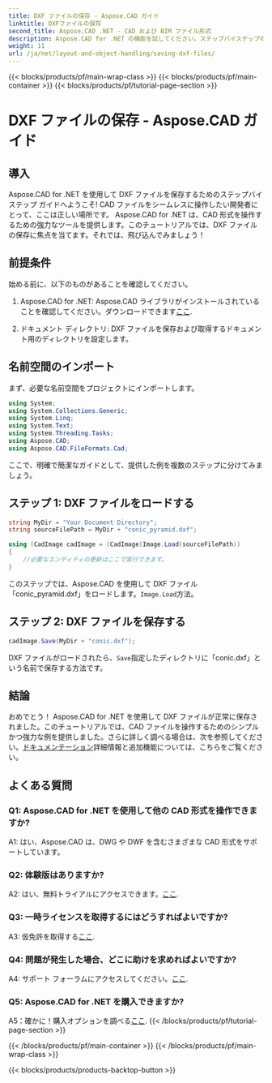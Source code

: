 ```yaml
---
title: DXF ファイルの保存 - Aspose.CAD ガイド
linktitle: DXFファイルの保存
second_title: Aspose.CAD .NET - CAD および BIM ファイル形式
description: Aspose.CAD for .NET の機能を試してください。ステップバイステップのガイドで、DXF ファイルを簡単に保存する方法を学びましょう。
weight: 11
url: /ja/net/layout-and-object-handling/saving-dxf-files/
---
```


{{< blocks/products/pf/main-wrap-class >}}
{{< blocks/products/pf/main-container >}}
{{< blocks/products/pf/tutorial-page-section >}}

# DXF ファイルの保存 - Aspose.CAD ガイド

## 導入

Aspose.CAD for .NET を使用して DXF ファイルを保存するためのステップバイステップ ガイドへようこそ! CAD ファイルをシームレスに操作したい開発者にとって、ここは正しい場所です。 Aspose.CAD for .NET は、CAD 形式を操作するための強力なツールを提供します。このチュートリアルでは、DXF ファイルの保存に焦点を当てます。それでは、飛び込んでみましょう！

## 前提条件

始める前に、以下のものがあることを確認してください。

1.  Aspose.CAD for .NET: Aspose.CAD ライブラリがインストールされていることを確認してください。ダウンロードできます[ここ](https://releases.aspose.com/cad/net/).

2. ドキュメント ディレクトリ: DXF ファイルを保存および取得するドキュメント用のディレクトリを設定します。

## 名前空間のインポート

まず、必要な名前空間をプロジェクトにインポートします。

```csharp
using System;
using System.Collections.Generic;
using System.Linq;
using System.Text;
using System.Threading.Tasks;
using Aspose.CAD;
using Aspose.CAD.FileFormats.Cad;
```

ここで、明確で簡潔なガイドとして、提供した例を複数のステップに分けてみましょう。

## ステップ 1: DXF ファイルをロードする

```csharp
string MyDir = "Your Document Directory";
string sourceFilePath = MyDir + "conic_pyramid.dxf";

using (CadImage cadImage = (CadImage)Image.Load(sourceFilePath))
{
    //必要なエンティティの更新はここで実行できます。
}
```

このステップでは、Aspose.CAD を使用して DXF ファイル「conic_pyramid.dxf」をロードします。`Image.Load`方法。

## ステップ 2: DXF ファイルを保存する

```csharp
cadImage.Save(MyDir + "conic.dxf");
```

DXF ファイルがロードされたら、`Save`指定したディレクトリに「conic.dxf」という名前で保存する方法です。

## 結論

おめでとう！ Aspose.CAD for .NET を使用して DXF ファイルが正常に保存されました。このチュートリアルでは、CAD ファイルを操作するためのシンプルかつ強力な例を提供しました。さらに詳しく調べる場合は、次を参照してください。[ドキュメンテーション](https://reference.aspose.com/cad/net/)詳細情報と追加機能については、こちらをご覧ください。

## よくある質問

### Q1: Aspose.CAD for .NET を使用して他の CAD 形式を操作できますか?

A1: はい、Aspose.CAD は、DWG や DWF を含むさまざまな CAD 形式をサポートしています。

### Q2: 体験版はありますか?

 A2: はい、無料トライアルにアクセスできます。[ここ](https://releases.aspose.com/).

### Q3: 一時ライセンスを取得するにはどうすればよいですか?

 A3: 仮免許を取得する[ここ](https://purchase.aspose.com/temporary-license/).

### Q4: 問題が発生した場合、どこに助けを求めればよいですか?

 A4: サポート フォーラムにアクセスしてください。[ここ](https://forum.aspose.com/c/cad/19).

### Q5: Aspose.CAD for .NET を購入できますか?

 A5：確かに！購入オプションを調べる[ここ](https://purchase.aspose.com/buy).
{{< /blocks/products/pf/tutorial-page-section >}}

{{< /blocks/products/pf/main-container >}}
{{< /blocks/products/pf/main-wrap-class >}}

{{< blocks/products/products-backtop-button >}}
